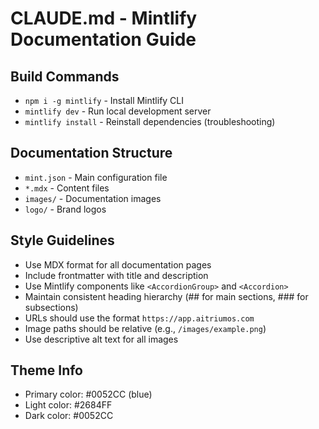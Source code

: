 # CLAUDE.md - Mintlify Documentation Guide

## Build Commands
- `npm i -g mintlify` - Install Mintlify CLI
- `mintlify dev` - Run local development server
- `mintlify install` - Reinstall dependencies (troubleshooting)

## Documentation Structure
- `mint.json` - Main configuration file
- `*.mdx` - Content files
- `images/` - Documentation images
- `logo/` - Brand logos

## Style Guidelines
- Use MDX format for all documentation pages
- Include frontmatter with title and description
- Use Mintlify components like `<AccordionGroup>` and `<Accordion>`
- Maintain consistent heading hierarchy (## for main sections, ### for subsections)
- URLs should use the format `https://app.aitriumos.com`
- Image paths should be relative (e.g., `/images/example.png`)
- Use descriptive alt text for all images

## Theme Info
- Primary color: #0052CC (blue)
- Light color: #2684FF
- Dark color: #0052CC